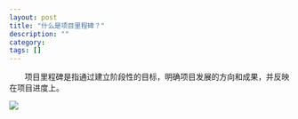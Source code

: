 ```yaml
---
layout: post
title: "什么是项目里程碑？"
description: ""
category: 
tags: []
---
```

&#160; &#160; &#160; &#160;项目里程碑是指通过建立阶段性的目标，明确项目发展的方向和成果，并反映在项目进度上。

![](../../../oahelps_img/lichengbei.png)